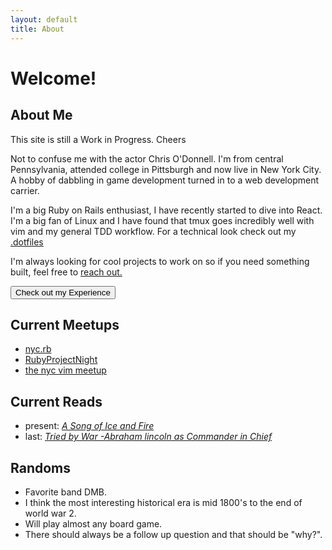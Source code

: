 ```yaml
---
layout: default
title: About
---
```


# Welcome!

## About Me

This site is still a Work in Progress. Cheers

<div class="message">
  <p>
    Not to confuse me with the actor Chris O'Donnell. I'm from central Pennsylvania, attended college in Pittsburgh and now live in New York City. A hobby of dabbling in game development turned in to a web development carrier.
  </p>

  <p>
    I'm a big Ruby on Rails enthusiast, I have recently started to dive into
    React. I'm a big fan of Linux and I have found that tmux goes incredibly
    well with vim and my general TDD workflow. For a technical look check out my
  <a target="_blank" href="https://github.com/ChrisCPO/dotfiles">.dotfiles </a>
  </p>

  <p>
    I'm always looking for cool projects to work on so if you need something
    built, feel free to
  <a target="_blank" href="mailto:chris@gmail.com">reach out.</a>
  </p>

  <form action="/work">
      <input type="submit" class="button" value="Check out my Experience"/>
  </form>
</div>



## Current Meetups
- [nyc.rb](https://www.meetup.com/NYC-rb/)
- [RubyProjectNight](https://www.meetup.com/Ruby-Project-Night-NYC/)
- [the nyc vim meetup](https://www.meetup.com/The-New-York-Vim-Meetup/)

## Current Reads
- present: [*A Song of Ice and Fire*][1]
- last: [*Tried by War -Abraham lincoln as Commander in Chief*][2]

## Randoms
- Favorite band DMB.
- I think the most interesting historical era is mid 1800's to the end of world war 2.
- Will play almost any board game.
- There should always be a follow up question and that should be "why?".

[1]: https://www.amazon.com/Thrones-Clash-Kings-Swords-Dragons/dp/0345535529/ref=sr_1_1?ie=UTF8&qid=1506454627&sr=8-1&keywords=a+song+of+ice+and+fire
[2]: http://www.nytimes.com/2008/10/19/books/review/Smith-t.html?mcubz=0
